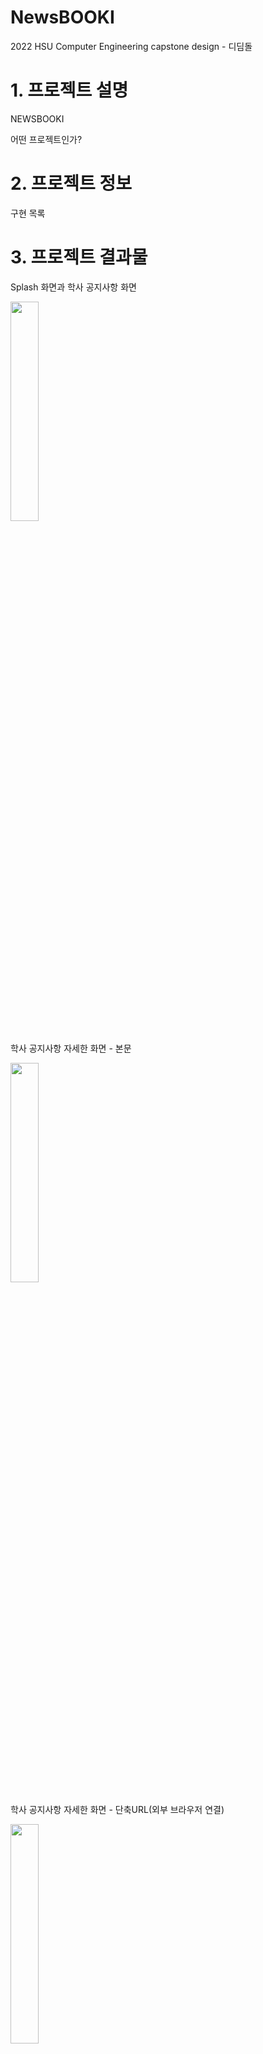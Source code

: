 # NewsBOOKI
2022 HSU Computer Engineering capstone design - 디딤돌

# 1. 프로젝트 설명
NEWSBOOKI


어떤 프로젝트인가?

# 2. 프로젝트 정보
구현 목록

# 3. 프로젝트 결과물
Splash 화면과 학사 공지사항 화면

<img width="30%" src="https://github.com/vvxxvxt/NewsBOOKI/blob/2458ef51ee1fd5327d065fed3f5bd4ce68ee0e7f/Project%20Asset/1.gif"/>

학사 공지사항 자세한 화면 - 본문

<img width="30%" src="https://github.com/vvxxvxt/NewsBOOKI/blob/2458ef51ee1fd5327d065fed3f5bd4ce68ee0e7f/Project%20Asset/2.gif"/>

학사 공지사항 자세한 화면 - 단축URL(외부 브라우저 연결)

<img width="30%" src="https://github.com/vvxxvxt/NewsBOOKI/blob/2458ef51ee1fd5327d065fed3f5bd4ce68ee0e7f/Project%20Asset/3.gif"/>

학사 공지사항 자세한 화면 - 이미지

<img width="30%" src="https://github.com/vvxxvxt/NewsBOOKI/blob/2458ef51ee1fd5327d065fed3f5bd4ce68ee0e7f/Project%20Asset/4.gif"/>

장학 공지사항 화면

<img width="30%" src="https://github.com/vvxxvxt/NewsBOOKI/blob/2458ef51ee1fd5327d065fed3f5bd4ce68ee0e7f/Project%20Asset/5.gif"/>

비교과 공지사항 화면

<img width="30%" src="https://github.com/vvxxvxt/NewsBOOKI/blob/2458ef51ee1fd5327d065fed3f5bd4ce68ee0e7f/Project%20Asset/6.gif"/>

학사일정 화면 - 일정 선택 시 캘린더뷰 기간 표시

<img width="30%" src="https://github.com/vvxxvxt/NewsBOOKI/blob/2458ef51ee1fd5327d065fed3f5bd4ce68ee0e7f/Project%20Asset/8.gif"/>

학사일정 화면 - 월별 이동

<img width="30%" src="https://github.com/vvxxvxt/NewsBOOKI/blob/2458ef51ee1fd5327d065fed3f5bd4ce68ee0e7f/Project%20Asset/9.gif"/>

키워드 알림 화면 - 키워드 구독

<img width="30%" src="https://github.com/vvxxvxt/NewsBOOKI/blob/2458ef51ee1fd5327d065fed3f5bd4ce68ee0e7f/Project%20Asset/10.gif"/>



# 4. 외부리소스 정보
[캘린더 라이브러리 kizitonwose](https://github.com/kizitonwose/CalendarView)
- MIT license

6. 


